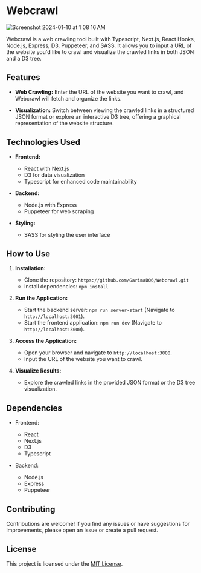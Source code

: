 # Webcrawl
![Screenshot 2024-01-10 at 1 08 16 AM](https://github.com/GarimaB06/Webcrawl/assets/68969765/5bc8d31e-09b4-46ed-823a-70c02a57752e)

Webcrawl is a web crawling tool built with Typescript, Next.js, React Hooks, Node.js, Express, D3, Puppeteer, and SASS. It allows you to input a URL of the website you'd like to crawl and visualize the crawled links in both JSON and a D3 tree.

## Features

- **Web Crawling:** Enter the URL of the website you want to crawl, and Webcrawl will fetch and organize the links.
  
- **Visualization:** Switch between viewing the crawled links in a structured JSON format or explore an interactive D3 tree, offering a graphical representation of the website structure.

## Technologies Used

- **Frontend:**
  - React with Next.js
  - D3 for data visualization
  - Typescript for enhanced code maintainability

- **Backend:**
  - Node.js with Express
  - Puppeteer for web scraping

- **Styling:**
  - SASS for styling the user interface

## How to Use

1. **Installation:**
   - Clone the repository: `https://github.com/GarimaB06/Webcrawl.git`
   - Install dependencies:
     `npm install`
     

2. **Run the Application:**
   - Start the backend server: `npm run server-start` (Navigate to `http://localhost:3001`).
   - Start the frontend application: `npm run dev` (Navigate to `http://localhost:3000`).

3. **Access the Application:**
   - Open your browser and navigate to `http://localhost:3000`.
   - Input the URL of the website you want to crawl.

4. **Visualize Results:**
   - Explore the crawled links in the provided JSON format or the D3 tree visualization.

## Dependencies

- Frontend:
  - React
  - Next.js
  - D3
  - Typescript

- Backend:
  - Node.js
  - Express
  - Puppeteer

## Contributing

Contributions are welcome! If you find any issues or have suggestions for improvements, please open an issue or create a pull request.

## License

This project is licensed under the [MIT License](LICENSE).
